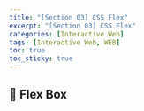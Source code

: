 ```yaml
---
title: "[Section 03] CSS Flex"
excerpt: "[Section 03] CSS Flex"
categories: [Interactive Web]
tags: [Interactive Web, WEB]
toc: true
toc_sticky: true
---
```


## 🔮 Flex Box
